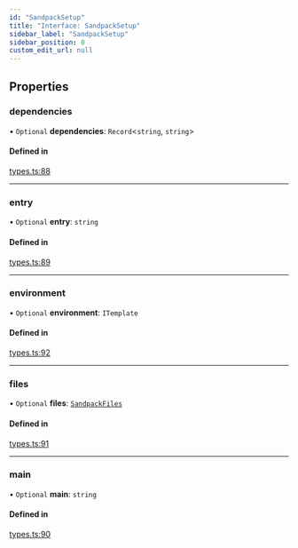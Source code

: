 ```yaml
---
id: "SandpackSetup"
title: "Interface: SandpackSetup"
sidebar_label: "SandpackSetup"
sidebar_position: 0
custom_edit_url: null
---
```


## Properties

### dependencies

• `Optional` **dependencies**: `Record`<`string`, `string`\>

#### Defined in

[types.ts:88](https://github.com/codesandbox/sandpack/blob/b675032/sandpack-react/src/types.ts#L88)

___

### entry

• `Optional` **entry**: `string`

#### Defined in

[types.ts:89](https://github.com/codesandbox/sandpack/blob/b675032/sandpack-react/src/types.ts#L89)

___

### environment

• `Optional` **environment**: `ITemplate`

#### Defined in

[types.ts:92](https://github.com/codesandbox/sandpack/blob/b675032/sandpack-react/src/types.ts#L92)

___

### files

• `Optional` **files**: [`SandpackFiles`](../#sandpackfiles)

#### Defined in

[types.ts:91](https://github.com/codesandbox/sandpack/blob/b675032/sandpack-react/src/types.ts#L91)

___

### main

• `Optional` **main**: `string`

#### Defined in

[types.ts:90](https://github.com/codesandbox/sandpack/blob/b675032/sandpack-react/src/types.ts#L90)
